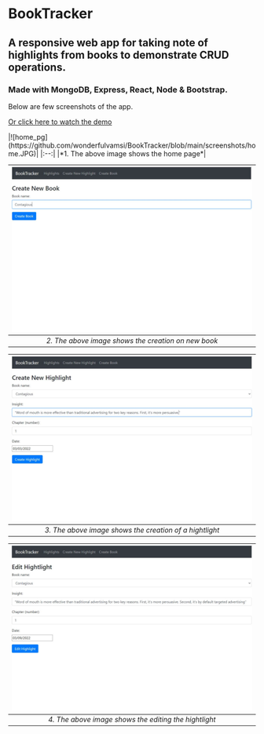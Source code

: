 # BookTracker
<h2>A responsive web app for taking note of highlights from books to demonstrate CRUD operations.</h2>

<h3>Made with MongoDB, Express, React, Node & Bootstrap.</h3>

<p>Below are few screenshots of the app.</p>
<p>
<a href = "https://youtu.be/5mc4jjF4iMA" target="_blank">Or click here to watch the demo</a>
</p>
|![home_pg](https://github.com/wonderfulvamsi/BookTracker/blob/main/screenshots/home.JPG)|
|:--:| 
|*1. The above image shows the home page*|

|![new_book](https://github.com/wonderfulvamsi/BookTracker/blob/main/screenshots/new%20book.JPG)|
|:--:| 
|*2. The above image shows the creation on new book*|

| ![new_book](https://github.com/wonderfulvamsi/BookTracker/blob/main/screenshots/2.JPG) |
|:--:| 
|*3. The above image shows the creation of a hightlight*|

| ![new_book](https://github.com/wonderfulvamsi/BookTracker/blob/main/screenshots/3.JPG) |
|:--:| 
|*4. The above image shows the editing the hightlight*|
